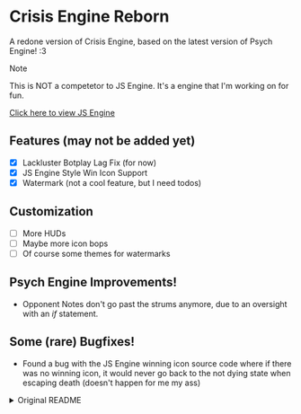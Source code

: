 # Crisis Engine Reborn

A redone version of Crisis Engine, based on the latest version of Psych Engine! :3

> [!NOTE]
> This is NOT a competetor to JS Engine. It's a engine that I'm working on for fun.

[Click here to view JS Engine](https://github.com/JordanSantiagoYT/FNF-PsychEngine-NoBotplayLag/)

## Features (may not be added yet)
- [x] Lackluster Botplay Lag Fix (for now)
- [x] JS Engine Style Win Icon Support
- [x] Watermark (not a cool feature, but I need todos)

## Customization  
- [ ] More HUDs
- [ ] Maybe more icon bops
- [ ] Of course some themes for watermarks

## Psych Engine Improvements!
- Opponent Notes don't go past the strums anymore, due to an oversight with an *if* statement.

## Some (rare) Bugfixes!
- Found a bug with the JS Engine winning icon source code where if there was no winning icon, it would never go back to the not dying state when escaping death (doesn't happen for me my ass)

<details>
    <summary>Original README</summary>
Engine originally used on [Mind Games Mod](https://gamebanana.com/mods/301107), intended to be a fix for the vanilla version's many issues while keeping the casual play aspect of it. Also aiming to be an easier alternative to newbie coders.

## Installation:

Refer to [the Build Instructions](./BUILDING.md)

## Customization:

if you wish to disable things like _Lua Scripts_ or _Video Cutscenes_, you can read over to `Project.xml`

inside `Project.xml`, you will find several variables to customize Psych Engine to your liking

to start you off, disabling Videos should be simple, simply Delete the line `"VIDEOS_ALLOWED"` or comment it out by wrapping the line in XML-like comments, like this `<!-- YOUR_LINE_HERE -->`

same goes for _Lua Scripts_, comment out or delete the line with `LUA_ALLOWED`, this and other customization options are all available within the `Project.xml` file

## Credits:

- Shadow Mario - Programmer
- Riveren - Artist

### Special Thanks

- bbpanzu - Ex-Programmer
- Yoshubs - Ex-Programmer
- SqirraRNG - Crash Handler and Base code for Chart Editor's Waveform
- KadeDev - Fixed some cool stuff on Chart Editor and other PRs
- iFlicky - Composer of Psync and Tea Time, also made the Dialogue Sounds
- PolybiusProxy - .MP4 Video Loader Library (hxCodec)
- Keoiki - Note Splash Animations
- Smokey - Sprite Atlas Support
- Nebula the Zorua - some Lua reworks
- superpowers04 - LUA JIT Fork

---

# Features

## Attractive animated dialogue boxes:

![](https://user-images.githubusercontent.com/44785097/127706669-71cd5cdb-5c2a-4ecc-871b-98a276ae8070.gif)

## Mod Support

- Probably one of the main points of this engine, you can code in .lua files outside of the source code, making your own weeks without even messing with the source!
- Comes with a Mod Organizing/Disabling Menu.

## Atleast one change to every week:

### Week 1:

- New Dad Left sing sprite
- Unused stage lights are now used
- Dad Battle has a spotlight effect for the breakdown

### Week 2:

- Both BF and Skid & Pump does "Hey!" animations
- Thunders does a quick light flash and zooms the camera in slightly
- Added a quick transition/cutscene to Monster

### Week 3:

- BF does "Hey!" during Philly Nice
- Blammed has a cool new colors flash during that sick part of the song

### Week 4:

- Better hair physics for Mom/Boyfriend (Maybe even slightly better than Week 7's :eyes:)
- Henchmen die during all songs. Yeah :(

### Week 5:

- Bottom Boppers and GF does "Hey!" animations during Cocoa and Eggnog
- On Winter Horrorland, GF bops her head slower in some parts of the song.

### Week 6:

- On Thorns, the HUD is hidden during the cutscene
- Also there's the Background girls being spooky during the "Hey!" parts of the Instrumental

## Cool new Chart Editor changes and countless bug fixes

![](https://github.com/ShadowMario/FNF-PsychEngine/blob/main/docs/img/chart.png?raw=true)

- You can now chart "Event" notes, which are bookmarks that trigger specific actions that usually were hardcoded on the vanilla version of the game.
- Your song's BPM can now have decimal values
- You can manually adjust a Note's strum time if you're really going for milisecond precision
- You can change a note's type on the Editor, it comes with five example types:
  - Alt Animation: Forces an alt animation to play, useful for songs like Ugh/Stress
  - Hey: Forces a "Hey" animation instead of the base Sing animation, if Boyfriend hits this note, Girlfriend will do a "Hey!" too.
  - Hurt Notes: If Boyfriend hits this note, he plays a miss animation and loses some health.
  - GF Sing: Rather than the character hitting the note and singing, Girlfriend sings instead.
  - No Animation: Character just hits the note, no animation plays.

## Multiple editors to assist you in making your own Mod

![Screenshot_3](https://user-images.githubusercontent.com/44785097/144629914-1fe55999-2f18-4cc1-bc70-afe616d74ae5.png)

- Working both for Source code modding and Downloaded builds!

## Story mode menu rework:

![](https://i.imgur.com/UB2EKpV.png)

- Added a different BG to every song (less Tutorial)
- All menu characters are now in individual spritesheets, makes modding it easier.

## Credits menu

![Screenshot_1](https://user-images.githubusercontent.com/44785097/144632635-f263fb22-b879-4d6b-96d6-865e9562b907.png)

- You can add a head icon, name, description and a Redirect link for when the player presses Enter while the item is currently selected.

## Awards/Achievements

- The engine comes with 16 example achievements that you can mess with and learn how it works (Check Achievements.hx and search for "checkForAchievement" on PlayState.hx)

## Options menu:

- You can change Note colors, Delay and Combo Offset, Controls and Preferences there.
- On Preferences you can toggle Downscroll, Middlescroll, Anti-Aliasing, Framerate, Low Quality, Note Splashes, Flashing Lights, etc.

## Other gameplay features:

- When the enemy hits a note, their strum note also glows.
- Lag doesn't impact the camera movement and player icon scaling anymore.
- Some stuff based on Week 7's changes has been put in (Background colors on Freeplay, Note splashes)
- You can reset your Score on Freeplay/Story Mode by pressing Reset button.
- You can listen to a song or adjust Scroll Speed/Damage taken/etc. on Freeplay by pressing Space.
- You can enable "Combo Stacking" in Gameplay Options. This causes the combo sprites to just be one sprite with an animation rather than sprites spawning each note hit.
</details>
